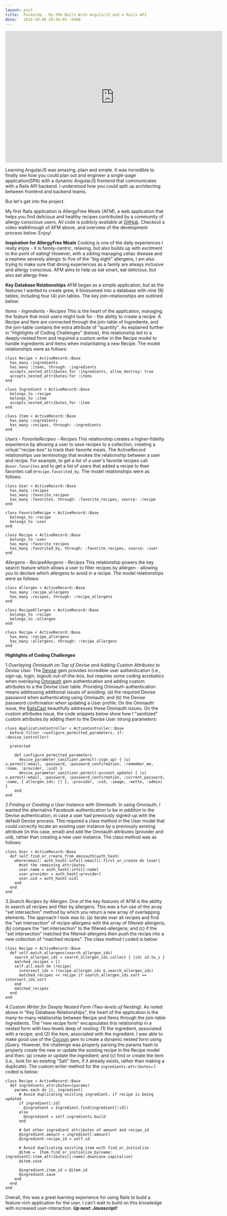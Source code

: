 ```yaml
---
layout: post
title:  PuckerUp - My SPA Built With AngularJS and a Rails API
date:   2016-10-06 20:49:05 -0400
---
```


<p>
  <span style="text-align:center; display: block;">
    <iframe type="text/html" width="682" height="414" src="https://www.youtube.com/embed/9N_rNwhFwl0?version=1&amp;rel=1&amp;fs=1&amp;autohide=2&amp;showsearch=0&amp;showinfo=1&amp;iv_load_policy=1&amp;wmode=transparent" allowfullscreen="true" style="border:0;">
    </iframe>
  </span>
</p>

Learning AngularJS was amazing, plain and simple.  It was incredible to finally see how you could plan out and engineer a single-page application(SPA) with a dynamic AngularJS frontend that communicates with a Rails API backend.  I understood how you could split up architecting between frontend and backend teams.

But let's get into the project.

My first Rails application is AllergyFree Meals (AFM), a web application that helps you find delicious and healthy recipes contributed by a community of allergy-conscious users.  All code is publicly available at [GitHub](https://github.com/agdavid/allergy-free-meals-rails-application).  Checkout a video walkthrough of AFM above, and overview of the development process below. Enjoy!

**Inspiration for AllergyFree Meals**
Cooking is one of the daily experiences I really enjoy - it is family-centric, relaxing, but also builds up with excitment to the point of eating!  However, with a sibling managing celiac disease and a nephew severely allergic to five of the "big eight" allergens, I am also trying to make sure that dining experiences as a family are always inclusive and allergy conscious.  AFM aims to help us eat smart, eat delicious, but also eat allergy-free.

**Key Database Relationships**
AFM began as a simple application, but as the features I wanted to create grew, it blossomed into a database with nine (9) tables, including four (4) join tables.  The key join-relationships are outlined below:

*Items - Ingredients - Recipes*
This is the heart of the application, managing the feature that most users might look for - the ability to create a recipe. A Recipe and Item are connected through the join-table of Ingredients, and the join-table contains the extra attribute of "quantity".  As explained further in "Highlights of Coding Challenges" (below), this relationship led to a deeply-nested form and required a custom writer in the Recipe model to handle Ingredients and Items when instantiating a new Recipe.  The model relationships were as follows:

```
class Recipe < ActiveRecord::Base
  has_many :ingredients
  has_many :items, through: :ingredients
  accepts_nested_attributes_for :ingredients, allow_destroy: true
  accepts_nested_attributes:for :items
end
```

```
class Ingredient < ActiveRecord::Base
  belongs_to :recipe
  belongs_to :item 
  accepts_nested_attributes_for :item
end
```

```
class Item < ActiveRecord::Base
  has_many :ingredients
  has_many :recipes, through: :ingredients
end
```

*Users - FavoriteRecipes - Recipes*
This relationship creates a higher-fidelity experience by allowing a user to save recipes to a collection, creating a virtual "recipe-box" to track their favorite meals. The ActiveRecord relationships use terminology that evokes the relationship between a user and recipe. For example, to get a list of a user's favorite recipes call `@user.favorites` and to get a list of users that added a recipe to their favorites call `@recipe.favorited_by`.  The model relationships were as follows:

```
class User < ActiveRecord::Base
  has_many :recipes
  has_many :favorite_recipes
  has_many :favorites, through: :favorite_recipes, source: :recipe
end
```

```
class FavoriteRecipe < ActiveRecord::Base
  belongs_to :recipe 
  belongs_to :user
end
```

```
class Recipe < ActiveRecord::Base
  belongs_to :user
  has_many :favorite_recipes
  has_many :favorited_by, through: :favorite_recipes, source: :user 
end
```

*Allergens - RecipeAllergens - Recipes*
This relationship powers the key search feature which allows a user to filter recipes by allergen - allowing you to declare which allergens to avoid in a recipe. The model relationships were as follows:

```
class Allergen < ActiveRecord::Base
  has_many :recipe_allergens
  has_many :recipes, through: :recipe_allergens
end
```

```
class RecipeAllergen < ActiveRecord::Base
  belongs_to :recipe 
  belongs_to :allergen 
end
```

```
class Recipe < ActiveRecord::Base
  has_many :recipe_allergens
  has_many :allergens, through: :recipe_allergens
end
```

**Highlights of Coding Challenges**

1.*Overlaying Omniauth on Top of Devise and Adding Custom Attributes to Devise User.*
The [Devise](https://github.com/plataformatec/devise) gem provides incredible user authentication (i.e., sign-up, login, logout) out-of-the-box, but requires some coding acrobatics when overlaying [Omniauth](https://github.com/mkdynamic/omniauth-facebook) gem authentication and adding custom attributes to a the Devise User table.  Providing Omniauth authentication means addressing additional issues of avoiding: (a) the required Devise password when authenticating using Omniauth; and (b) the Devise password confirmation when updating a User profile. On the Omniauth issue, the [RailsCast](https://www.youtube.com/watch?v=X6tKAUOMzCs) beautifully addresses these Omniauth issues.  On the custom attributes issue, the code snippets below show how I "sanitized" custom attributes by adding them to the Devise User strong parameters:

```
class ApplicationController < ActionController::Base
  before_filter :configure_permitted_parameters, if: :devise_controller?

  protected

    def configure_permitted_parameters
      devise_parameter_sanitizer.permit(:sign_up) { |u| u.permit(:email, :password, :password_confirmation, :remember_me, :name, :provider, :uid) }
      devise_parameter_sanitizer.permit(:account_update) { |u| u.permit(:email, :password, :password_confirmation, :current_password, :name, { allergen_ids: [] }, :provider, :uid, :image, :motto, :admin) }
    end
end
```

2.*Finding or Creating a User Instance with Omniauth.*
In using Omniauth, I wanted the alternative Facebook-authentication to be *in addition* to the Devise authentication, in case a user had previously signed-up with the default Devise process.  This required a class method in the User model that could correctly locate an existing user instance by a previously existing attribute (in this case, email) and add the Omniauth attributes (provider and uid), rather than creating a new user instance.  The class method was as follows:

```
class User < ActiveRecord::Base
  def self.find_or_create_from_omniauth(auth_hash)
    where(email: auth_hash[:info][:email]).first_or_create do |user|
      #set the remaining attributes
      user.name = auth_hash[:info][:name] 
      user.provider = auth_hash[:provider] 
      user.uid = auth_hash[:uid] 
    end
  end
end
```

3.*Search Recipes by Allergen.*
One of the key features of AFM is the ability to search all recipes and filter by allergens.  This was a fun use of the array "set intersection" method by which you return a new array of overlapping elements.  The approach I took was to: (a) iterate over all recipes and find the "set intersection" of recipe-allergens with the array of filtered-allergens; (b) compare the "set intersection" to the filtered-allergens; and (c) if the "set intersection" matched the filtered-allergens then push the recipe into a new collection of "matched recipes".  The class method I coded is below:

```
class Recipe < ActiveRecord::Base
  def self.match_allergens(search_allergen_ids)
    search_allergen_ids = search_allergen_ids.collect { |id| id.to_i }
    matched_recipes = []
    self.all.each do |recipe|
      intersect_ids = (recipe.allergen_ids & search_allergen_ids)  
      matched_recipes << recipe if search_allergen_ids.sort == intersect_ids.sort
    end
    matched_recipes
  end
end
```

4.*Custom Writer for Deeply Nested Form (Two-levels of Nesting).*
As noted above in "Key Database Relationships", the heart of the application is the many-to-many relationship between Recipe and Items through the join-table Ingredients.  The "new recipe form" encapsulates this relationship in a nested form with two-levels deep of nesting: (1) the ingredient, associated with a recipe; and (2) the item, associated with the ingredient.  I was able to make good use of the [Cocoon](https://github.com/nathanvda/cocoon) gem to create a dynamic nested form using jQuery.  However, the challenge was properly parsing the params hash to properly create the new or update the existing recipe in the Recipe model and then: (a) create or update the ingredient; and (c) find or create the item (i.e., look for an existing "Salt" item, if it already exists, rather than making a duplicate).  The custom writer method for the `ingredients-attributes=` I coded is below:

```
class Recipe < ActiveRecord::Base
  def ingredients_attributes=(params)
    params.each do |i, ingredient|
      # Avoid duplicating existing ingredient, if recipe is being updated
      if ingredient[:id]
        @ingredient = Ingredient.find(ingredient[:id])
      else
        @ingredient = self.ingredients.build
      end 

      # Set other ingredient attributes of amount and recipe_id
      @ingredient.amount = ingredient[:amount]
      @ingredient.recipe_id = self.id
      
      # Avoid duplicating existing item with find_or_initialize
      @item =  Item.find_or_initialize_by(name: ingredient[:item_attributes][:name].downcase.capitalize)
      @item.save

      @ingredient.item_id = @item.id 
      @ingredient.save
    end
  end
end
```

Overall, this was a great learning experience for using Rails to build a feature-rich application for the user.  I can't wait to build on this knowledge with increased user-interaction.  ***Up next: Javascript!***


